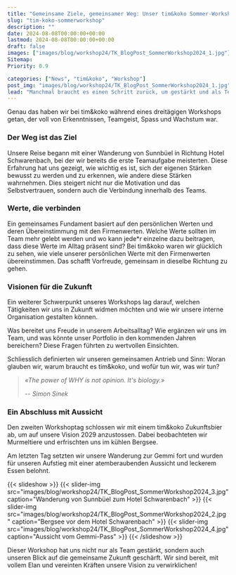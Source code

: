 ```yaml
---
title: "Gemeinsame Ziele, gemeinsamer Weg: Unser tim&koko Sommer-Workshop"
slug: "tim-koko-sommerworkshop"
description: ""
date: 2024-08-08T00:00:00+00:00
lastmod: 2024-08-08T00:00:00+00:00
draft: false
images: ["images/blog/workshop24/TK_BlogPost_SommerWorkshop2024_1.jpg"]
Sitemap:
Priority: 0.9

categories: ["News", "tim&koko", "Workshop"]
post_img: "images/blog/workshop24/TK_BlogPost_SommerWorkshop2024_1.jpg"
lead: "Manchmal braucht es einen Schritt zurück, um gestärkt und als Team verbunden in die Zukunft zu gehen."
---
```


Genau das haben wir bei tim&koko während eines dreitägigen Workshops getan, der voll von Erkenntnissen, Teamgeist, Spass und Wachstum war.

### Der Weg ist das Ziel

Unsere Reise begann mit einer Wanderung von Sunnbüel in Richtung Hotel Schwarenbach, bei der wir bereits die erste
Teamaufgabe meisterten. Diese Erfahrung hat uns gezeigt, wie wichtig es ist, sich der eigenen Stärken bewusst zu werden
und zu erkennen, wie andere diese Stärken wahrnehmen. Dies steigert nicht nur die Motivation und das Selbstvertrauen,
sondern auch die Verbindung innerhalb des Teams.

### Werte, die verbinden

Ein gemeinsames Fundament basiert auf den persönlichen Werten und deren Übereinstimmung mit den Firmenwerten. Welche Werte
sollten im Team mehr gelebt werden und wo kann jede*r einzelne dazu beitragen, dass diese Werte im Alltag präsent sind?
Bei tim&koko waren wir glücklich zu sehen, wie viele unserer persönlichen Werte mit den Firmenwerten übereinstimmen.
Das schafft Vorfreude, gemeinsam in dieselbe Richtung zu gehen.

### Visionen für die Zukunft

Ein weiterer Schwerpunkt unseres Workshops lag darauf, welchen Tätigkeiten wir uns in Zukunft widmen möchten und wie
wir unsere interne Organisation gestalten können.

Was bereitet uns Freude in unserem Arbeitsalltag? Wie ergänzen wir uns im Team, und was könnte unser Portfolio
in den kommenden Jahren bereichern? Diese Fragen führten zu wertvollen Einsichten.

Schliesslich definierten wir unseren gemeinsamen Antrieb und Sinn: Woran glauben wir, warum braucht es tim&koko,
und wofür tun wir, was wir tun?

> _«The power of WHY is not opinion. It's biology.»_
>
> -- <cite>Simon Sinek</cite>

### Ein Abschluss mit Aussicht

Den zweiten Workshoptag schlossen wir mit einem tim&koko Zukunftsbier ab, um auf unsere Vision 2029 anzustossen. Dabei
beobachteten wir Murmeltiere und erfrischten uns im kühlen Bergsee.

Am letzten Tag setzten wir unsere Wanderung zur Gemmi fort und wurden für unseren Aufstieg mit einer atemberaubenden
Aussicht und leckerem Essen belohnt.

{{< slideshow >}}
{{< slider-img src="images/blog/workshop24/TK_BlogPost_SommerWorkshop2024_3.jpg" caption="Wanderung von Sunnbüel zum Hotel Schwarenbach" >}}
{{< slider-img src="images/blog/workshop24/TK_BlogPost_SommerWorkshop2024_2.jpg" caption="Bergsee vor dem Hotel Schwarenbach" >}}
{{< slider-img src="images/blog/workshop24/TK_BlogPost_SommerWorkshop2024_4.jpg" caption="Aussicht vom Gemmi-Pass" >}}
{{< /slideshow >}}

Dieser Workshop hat uns nicht nur als Team gestärkt, sondern auch unseren Blick auf die gemeinsame Zukunft geschärft.
Wir sind bereit, mit vollem Elan und vereinten Kräften unsere Vision zu verwirklichen!
